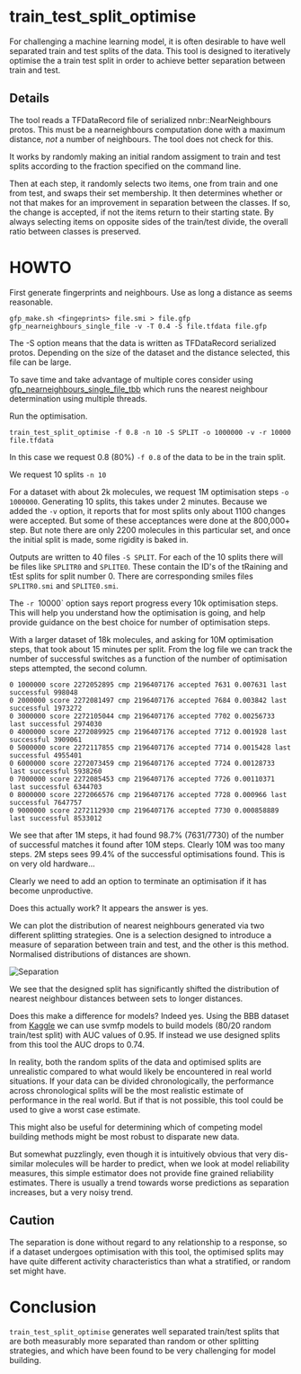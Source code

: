 # train_test_split_optimise

For challenging a machine learning model, it is often desirable to have
well separated train and test splits of the data.
This tool is designed to iteratively optimise the a train test split in order to 
achieve better separation between train and test.

## Details
The tool reads a TFDataRecord file of serialized nnbr::NearNeighbours protos.
This must be a nearneighbours computation done with a maximum distance,
*not* a number of neighbours. The tool does not check for this.

It works by randomly making an initial random assigment to train and test splits
according to the fraction specified on the command line.

Then at each step, it randomly selects two items, one from train and one from test,
and swaps their set membership. It then determines whether or not that makes for
an improvement in separation between the classes. If so, the change is
accepted, if not the items return to their starting state. By always selecting
items on opposite sides of the train/test divide, the overall ratio between
classes is preserved.

# HOWTO
First generate fingerprints and neighbours. Use as long a distance as seems reasonable.
```
gfp_make.sh <fingeprints> file.smi > file.gfp
gfp_nearneighbours_single_file -v -T 0.4 -S file.tfdata file.gfp
```
The -S option means that the data is written as TFDataRecord serialized protos.
Depending on the size of the dataset and the distance selected, this
file can be large.

To save time and take advantage of multiple cores consider using 
[gfp_nearneighbours_single_file_tbb](gfp_nearneighbours_single_file_tbb.md) which
runs the nearest neighbour determination using multiple threads.

Run the optimisation.
```
train_test_split_optimise -f 0.8 -n 10 -S SPLIT -o 1000000 -v -r 10000 file.tfdata
```

In this case we request 0.8 (80%) `-f 0.8` of the data to be in the train split.

We request 10 splits `-n 10`

For a dataset with about 2k molecules, we request 1M optimisation steps `-o 1000000`. Generating
10 splits, this takes under 2 minutes. Because we added the `-v` option, it reports that
for most splits only about 1100 changes were accepted. But some of these acceptances
were done at the 800,000+ step. But note there are only 2200 molecules in this
particular set, and once the initial split is made, some rigidity is baked in.

Outputs are written to 40 files `-S SPLIT`. For each of the 10 splits there will
be files like `SPLITR0` and `SPLITE0`. These contain the ID's of the tRaining and tEst
splits for split number 0. There are corresponding smiles files `SPLITR0.smi` and
`SPLITE0.smi`.

The `-r `10000` option says report progress every 10k optimisation steps. This will
help you understand how the optimisation is going, and help provide guidance on the
best choice for number of optimisation steps.

With a larger dataset of 18k molecules, and asking for 10M optimisation steps,
that took about 15 minutes per split. From the log file we can track the number of
successful switches as a function of the number of optimisation steps attempted,
the second column.
```
0 1000000 score 2272052895 cmp 2196407176 accepted 7631 0.007631 last successful 998048
0 2000000 score 2272081497 cmp 2196407176 accepted 7684 0.003842 last successful 1973272
0 3000000 score 2272105044 cmp 2196407176 accepted 7702 0.00256733 last successful 2974030
0 4000000 score 2272089925 cmp 2196407176 accepted 7712 0.001928 last successful 3909061
0 5000000 score 2272117855 cmp 2196407176 accepted 7714 0.0015428 last successful 4955401
0 6000000 score 2272073459 cmp 2196407176 accepted 7724 0.00128733 last successful 5938260
0 7000000 score 2272085453 cmp 2196407176 accepted 7726 0.00110371 last successful 6344703
0 8000000 score 2272066576 cmp 2196407176 accepted 7728 0.000966 last successful 7647757
0 9000000 score 2272112930 cmp 2196407176 accepted 7730 0.000858889 last successful 8533012
```
We see that after 1M steps, it had found 98.7% (7631/7730) of the number of successful matches
it found after 10M steps. Clearly 10M was too many steps. 2M steps sees 99.4% of
the successful optimisations found. This is on very old hardware...

Clearly we need to add an option to terminate an optimisation if it has
become unproductive.

Does this actually work? It appears the answer is yes.

We can plot the distribution of nearest neighbours generated via two different
splitting strategies. One is a selection designed to introduce a measure of
separation between train and test, and the other is this method. Normalised
distributions of distances are shown.

![Separation](Images/train_test_split.png)

We see that the designed split has significantly shifted the distribution of
nearest neighbour distances between sets to longer distances.

Does this make a difference for models? Indeed yes. Using the BBB dataset from
[Kaggle](https://www.kaggle.com/datasets/sachinkg7/bbbp-dataset-ai-project)
we can use svmfp models to build models (80/20 random train/test split)
with AUC values of 0.95.  If instead we use designed splits from this tool
the AUC drops to 0.74.

In reality, both the random splits of the data and optimised splits are
unrealistic compared to what would likely be encountered in real world
situations. If your data can be divided chronologically, the performance
across chronological splits will be the most realistic estimate of
performance in the real world. But if that is not possible, this tool
could be used to give a worst case estimate.

This might also be useful for determining which of competing model
building methods might be most robust to disparate new data.

But somewhat puzzlingly, even though it is intuitively obvious that
very dis-similar molecules will be harder to predict, when we look at
model reliability measures, this simple estimator does not provide
fine grained reliability estimates. There is usually a trend towards
worse predictions as separation increases, but a very noisy trend.

## Caution
The separation is done without regard to any relationship to
a response, so if a dataset undergoes optimisation with this tool,
the optimised splits may have quite different activity characteristics
than what a stratified, or random set might have.

# Conclusion
`train_test_split_optimise` generates well separated train/test splits
that are both measurably more separated than random or other splitting
strategies, and which have been found to be very challenging for
model building.
